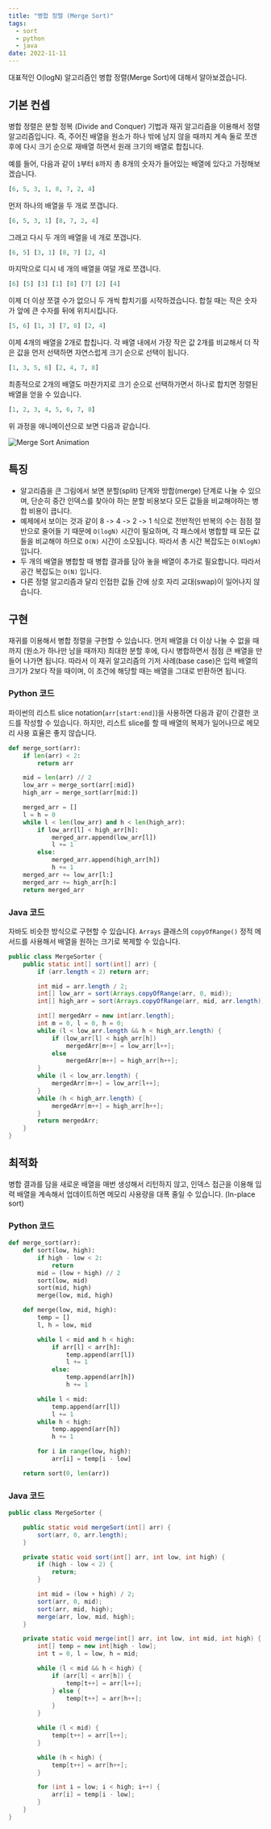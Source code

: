 ```yaml
---
title: "병합 정렬 (Merge Sort)"
tags:
  - sort
  - python
  - java
date: 2022-11-11
---
```


대표적인 O(logN) 알고리즘인 병합 정렬(Merge Sort)에 대해서 알아보겠습니다.

## 기본 컨셉

병합 정렬은 분할 정복 (Divide and Conquer) 기법과 재귀 알고리즘을 이용해서 정렬 알고리즘입니다.
즉, 주어진 배열을 원소가 하나 밖에 남지 않을 때까지 계속 둘로 쪼갠 후에 다시 크기 순으로 재배열 하면서 원래 크기의 배열로 합칩니다.

예를 들어, 다음과 같이 `1`부터 `8`까지 총 8개의 숫자가 들어있는 배열에 있다고 가정해보겠습니다.

```py
[6, 5, 3, 1, 8, 7, 2, 4]
```

먼저 하나의 배열을 두 개로 쪼갭니다.

```py
[6, 5, 3, 1] [8, 7, 2, 4]
```

그래고 다시 두 개의 배열을 네 개로 쪼갭니다.

```py
[6, 5] [3, 1] [8, 7] [2, 4]
```

마지막으로 디시 네 개의 배열을 여덜 개로 쪼갭니다.

```py
[6] [5] [3] [1] [8] [7] [2] [4]
```

이제 더 이상 쪼갤 수가 없으니 두 개씩 합치기를 시작하겠습니다.
합칠 때는 작은 숫자가 앞에 큰 수자를 뒤에 위치시킵니다.

```py
[5, 6] [1, 3] [7, 8] [2, 4]
```

이제 4개의 배열을 2개로 합칩니다.
각 배열 내에서 가장 작은 값 2개를 비교해서 더 작은 값을 먼저 선택하면 자연스럽게 크기 순으로 선택이 됩니다.

```py
[1, 3, 5, 6] [2, 4, 7, 8]
```

최종적으로 2개의 배열도 마찬가지로 크기 순으로 선택하가면서 하나로 합치면 정렬된 배열을 얻을 수 있습니다.

```py
[1, 2, 3, 4, 5, 6, 7, 8]
```

위 과정을 애니메이션으로 보면 다음과 같습니다.

![Merge Sort Animation](https://i.stack.imgur.com/YlHqG.gif)

## 특징

- 알고리즘을 큰 그림에서 보면 분할(split) 단계와 방합(merge) 단계로 나눌 수 있으며, 단순히 중간 인덱스를 찾아야 하는 분할 비용보다 모든 값들을 비교해야하는 병합 비용이 큽니다.
- 예제에서 보이는 것과 같이 8 -> 4 -> 2 -> 1 식으로 전반적인 반복의 수는 점점 절반으로 줄어들 기 때문에 `O(logN)` 시간이 필요하며, 각 패스에서 병합할 때 모든 값들을 비교해야 하므로 `O(N)` 시간이 소모됩니다. 따라서 총 시간 복잡도는 `O(NlogN)` 입니다.
- 두 개의 배열을 병합할 때 병합 결과를 담아 놓을 배열이 추가로 필요합니다. 따라서 공간 복잡도는 `O(N)` 입니다.
- 다른 정렬 알고리즘과 달리 인접한 값들 간에 상호 자리 교대(swap)이 일어나지 않습니다.

## 구현

재귀를 이용해서 병합 정렬을 구현할 수 있습니다.
먼저 배열을 더 이상 나눌 수 없을 때 까지 (원소가 하나만 남을 때까지) 최대한 분할 후에, 다시 병합하면서 점점 큰 배열을 만들어 나가면 됩니다.
따라서 이 재귀 알고리즘의 기저 사례(base case)은 입력 배열의 크기가 2보다 작을 때이며, 이 조건에 해당할 때는 배열을 그대로 반환하면 됩니다.

### Python 코드

파이썬의 리스트 slice notation(`arr[start:end]`)을 사용하면 다음과 같이 간결한 코드를 작성할 수 있습니다.
하지만, 리스트 slice를 할 때 배열의 복제가 일어나므로 메모리 사용 효율은 좋지 않습니다.

```py
def merge_sort(arr):
    if len(arr) < 2:
        return arr

    mid = len(arr) // 2
    low_arr = merge_sort(arr[:mid])
    high_arr = merge_sort(arr[mid:])

    merged_arr = []
    l = h = 0
    while l < len(low_arr) and h < len(high_arr):
        if low_arr[l] < high_arr[h]:
            merged_arr.append(low_arr[l])
            l += 1
        else:
            merged_arr.append(high_arr[h])
            h += 1
    merged_arr += low_arr[l:]
    merged_arr += high_arr[h:]
    return merged_arr
```

### Java 코드

자바도 비슷한 방식으로 구현할 수 있습니다. `Arrays` 클래스의 `copyOfRange()` 정적 메서드를 사용해서 배열을 원하는 크기로 복제할 수 있습니다.

```java
public class MergeSorter {
    public static int[] sort(int[] arr) {
        if (arr.length < 2) return arr;

        int mid = arr.length / 2;
        int[] low_arr = sort(Arrays.copyOfRange(arr, 0, mid));
        int[] high_arr = sort(Arrays.copyOfRange(arr, mid, arr.length));

        int[] mergedArr = new int[arr.length];
        int m = 0, l = 0, h = 0;
        while (l < low_arr.length && h < high_arr.length) {
            if (low_arr[l] < high_arr[h])
                mergedArr[m++] = low_arr[l++];
            else
                mergedArr[m++] = high_arr[h++];
        }
        while (l < low_arr.length) {
            mergedArr[m++] = low_arr[l++];
        }
        while (h < high_arr.length) {
            mergedArr[m++] = high_arr[h++];
        }
        return mergedArr;
    }
}
```

## 최적화

병합 결과를 담을 새로운 배열을 매번 생성해서 리턴하지 않고, 인덱스 접근을 이용해 입력 배열을 계속해서 업데이트하면 메모리 사용량을 대폭 줄일 수 있습니다. (In-place sort)

### Python 코드

```py
def merge_sort(arr):
    def sort(low, high):
        if high - low < 2:
            return
        mid = (low + high) // 2
        sort(low, mid)
        sort(mid, high)
        merge(low, mid, high)

    def merge(low, mid, high):
        temp = []
        l, h = low, mid

        while l < mid and h < high:
            if arr[l] < arr[h]:
                temp.append(arr[l])
                l += 1
            else:
                temp.append(arr[h])
                h += 1

        while l < mid:
            temp.append(arr[l])
            l += 1
        while h < high:
            temp.append(arr[h])
            h += 1

        for i in range(low, high):
            arr[i] = temp[i - low]

    return sort(0, len(arr))
```

### Java 코드

```java
public class MergeSorter {

    public static void mergeSort(int[] arr) {
        sort(arr, 0, arr.length);
    }

    private static void sort(int[] arr, int low, int high) {
        if (high - low < 2) {
            return;
        }

        int mid = (low + high) / 2;
        sort(arr, 0, mid);
        sort(arr, mid, high);
        merge(arr, low, mid, high);
    }

    private static void merge(int[] arr, int low, int mid, int high) {
        int[] temp = new int[high - low];
        int t = 0, l = low, h = mid;

        while (l < mid && h < high) {
            if (arr[l] < arr[h]) {
                temp[t++] = arr[l++];
            } else {
                temp[t++] = arr[h++];
            }
        }

        while (l < mid) {
            temp[t++] = arr[l++];
        }

        while (h < high) {
            temp[t++] = arr[h++];
        }

        for (int i = low; i < high; i++) {
            arr[i] = temp[i - low];
        }
    }
}
```
